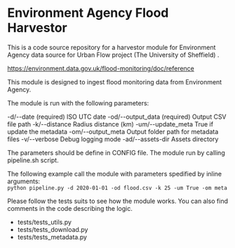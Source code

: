# Environment Agency Flood Harvestor

This is a code source repository for a harvestor module for Environment Agency data source for Urban Flow project (The University of Sheffield) .

https://environment.data.gov.uk/flood-monitoring/doc/reference

This module is designed to ingest flood monitoring data from Environment Agency. 

The module is run with the following parameters:

-d/--date 			(required) ISO UTC date
-od/--output_data 	(required) Output CSV file path
-k/--distance		Radius distance (km)
-um/--update_meta	True if update the metadata
-om/--output_meta	Output folder path for metadata files
-v/--verbose		Debug logging mode
-ad/--assets-dir	Assets directory

The parameters should be define in CONFIG file. The module run by calling pipeline.sh script.

The following example call the module with parameters spedified by inline arguments:  
`python pipeline.py -d 2020-01-01 -od flood.csv -k 25 -um True -om meta`

Please follow the tests suits to see how the module works. You can also find comments in the code describing the logic. 
	
 - tests/tests_utils.py
 - tests/tests_download.py
 - tests/tests_metadata.py

